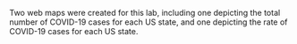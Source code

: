Two web maps were created for this lab, including one depicting the total number of COVID-19 cases for each US state, and one depicting the rate of COVID-19 cases for each US state. 

